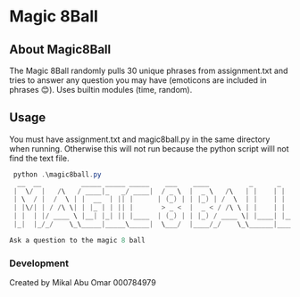 # Magic 8Ball
## About Magic8Ball
The Magic 8Ball randomly pulls 30 unique phrases from assignment.txt and tries to answer any question you may have (emoticons are included in phrases 😊). Uses builtin modules (time, random).


## Usage
You must have assignment.txt and magic8ball.py in the same directory when running. Otherwise this will not run because the python script willl not find the text file.

```PowerShell
 python .\magic8ball.py
  __  __          _____ _____ _____    ___    ____          _      _
 |  \/  |   /\   / ____|_   _/ ____|  / _ \  |  _ \   /\   | |    | |
 | \  / |  /  \ | |  __  | || |      | (_) | | |_) | /  \  | |    | |
 | |\/| | / /\ \| | |_ | | || |       > _ <  |  _ < / /\ \ | |    | |
 | |  | |/ ____ \ |__| |_| || |____  | (_) | | |_) / ____ \| |____| |____
 |_|  |_/_/    \_\_____|_____\_____|  \___/  |____/_/    \_\______|______|

Ask a question to the magic 8 ball
```

### Development
Created by Mikal Abu Omar 000784979
